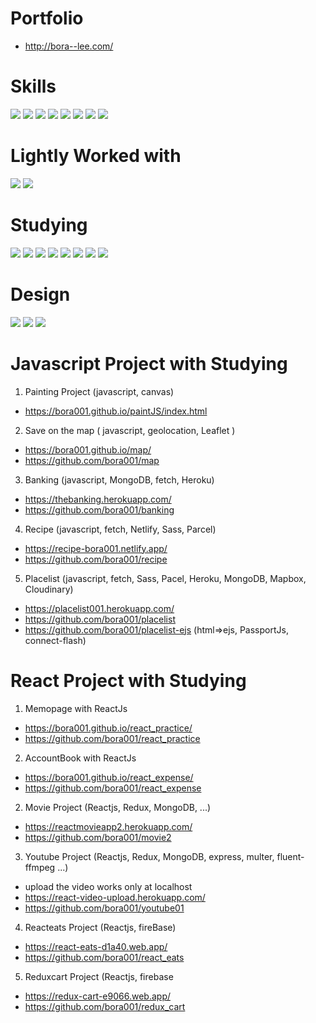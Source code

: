 # Portfolio
- http://bora--lee.com/


# Skills
<img src="https://img.shields.io/badge/HTML5-E34F26?style=flat-square&logo=HTML5&logoColor=white"/> <img src="https://img.shields.io/badge/CSS3-1572B6?style=flat-square&logo=CSS3&logoColor=white"/> <img src="https://img.shields.io/badge/jQuery-0769AD?style=flat-square&logo=jQuery&logoColor=white"/> <img src="https://img.shields.io/badge/JavaScript-F7DF1E?style=flat-square&logo=JavaScript&logoColor=white"/> <img src="https://img.shields.io/badge/GitHub-181717?style=flat-square&logo=GitHub&logoColor=white"/> <img src="https://img.shields.io/badge/TortoiseSVN-b7c3ec" /> <img src="https://img.shields.io/badge/firebase-FA8612?style=flat-square&logo=Firebase&logoColor=white"/> <img src="https://img.shields.io/badge/redux-tookit-932FD5?style=flat-square&logo=redux-tookit&logoColor=white"/>

# Lightly Worked with
<img src="https://img.shields.io/badge/Sass-CC6699?style=flat-square&logo=Sass&logoColor=white"/> <img src="https://img.shields.io/badge/gulp-CF4647?style=flat-square&logo=gulp&logoColor=white"/>

# Studying
<img src="https://img.shields.io/badge/React-61DAFB?style=flat-square&logo=React&logoColor=white"/> <img src="https://img.shields.io/badge/Redux-764ABC?style=flat-square&logo=Redux&logoColor=white"/> <img src="https://img.shields.io/badge/Typescript-127EFA?style=flat-square&logo=Typescript&logoColor=white"/> <img src="https://img.shields.io/badge/Next.js-061629?style=flat-square&logo=Next.js&logoColor=white"/> <img src="https://img.shields.io/badge/Node.js-339933?style=flat-square&logo=Node.js&logoColor=white"/> <img src="https://img.shields.io/badge/MongoDB-47A248?style=flat-square&logo=MongoDB&logoColor=white"/> <img src="https://img.shields.io/badge/Heroku-430098?style=flat-square&logo=Heroku&logoColor=white"/> <img src="https://img.shields.io/badge/Netlify-00C7B7?style=flat-square&logo=Netlify&logoColor=white"/>

# Design
<img src="https://img.shields.io/badge/Adobe Photoshop-31A8FF?style=flat-square&logo=AdobePhotoshop&logoColor=white"/> <img src="https://img.shields.io/badge/Adobe Illustrator-FF9A00?style=flat-square&logo=AdobeIllustrator&logoColor=white"/> <img src="https://img.shields.io/badge/Figma-F24E1E?style=flat-square&logo=Figma&logoColor=white"/> 


# Javascript Project with Studying 

1. Painting Project (javascript, canvas)
- https://bora001.github.io/paintJS/index.html

2. Save on the map ( javascript, geolocation, Leaflet )
- https://bora001.github.io/map/
- https://github.com/bora001/map

3. Banking (javascript, MongoDB, fetch, Heroku)
- https://thebanking.herokuapp.com/
- https://github.com/bora001/banking

4. Recipe (javascript, fetch, Netlify, Sass, Parcel)
- https://recipe-bora001.netlify.app/
- https://github.com/bora001/recipe

5. Placelist (javascript, fetch, Sass, Pacel, Heroku, MongoDB, Mapbox, Cloudinary)
- https://placelist001.herokuapp.com/
- https://github.com/bora001/placelist
- https://github.com/bora001/placelist-ejs (html=>ejs, PassportJs, connect-flash)

# React Project with Studying

1. Memopage with ReactJs
- https://bora001.github.io/react_practice/
- https://github.com/bora001/react_practice
 
2. AccountBook with ReactJs
- https://bora001.github.io/react_expense/
- https://github.com/bora001/react_expense

2. Movie Project (Reactjs, Redux, MongoDB, ...)
- https://reactmovieapp2.herokuapp.com/
- https://github.com/bora001/movie2

3. Youtube Project (Reactjs, Redux, MongoDB, express, multer, fluent-ffmpeg ...)
- upload the video works only at localhost
- https://react-video-upload.herokuapp.com/
- https://github.com/bora001/youtube01

4. Reacteats Project (Reactjs, fireBase)
- https://react-eats-d1a40.web.app/
- https://github.com/bora001/react_eats

5. Reduxcart Project (Reactjs, firebase
- https://redux-cart-e9066.web.app/
- https://github.com/bora001/redux_cart

